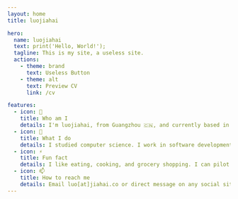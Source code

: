 ```yaml
---
layout: home
title: luojiahai

hero:
  name: luojiahai
  text: print('Hello, World!');
  tagline: This is my site, a useless site.
  actions:
    - theme: brand
      text: Useless Button
    - theme: alt
      text: Preview CV
      link: /cv

features:
  - icon: 🤔
    title: Who am I
    details: I'm luojiahai, from Guangzhou 🇨🇳, and currently based in Melbourne 🇦🇺. My personality is INTJ.
  - icon: 🔭
    title: What I do
    details: I studied computer science. I work in software development and site reliability engineering. I'm currently working hard for a living.
  - icon: ⚡
    title: Fun fact
    details: I like eating, cooking, and grocery shopping. I can pilot the A320 in Microsoft Flight Simulator.
  - icon: 📫
    title: How to reach me
    details: Email luo[at]jiahai.co or direct message on any social sites. My Wechat ID is luowlni.
---
```

